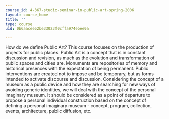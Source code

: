 ```yaml
---
course_id: 4-367-studio-seminar-in-public-art-spring-2006
layout: course_home
title: ''
type: course
uid: 0b6aacee52be33023f0cffa974ebee0a

---
```

How do we define Public Art? This course focuses on the production of projects for public places. Public Art is a concept that is in constant discussion and revision, as much as the evolution and transformation of public spaces and cities are. Monuments are repositories of memory and historical presences with the expectation of being permanent. Public interventions are created not to impose and be temporary, but as forms intended to activate discourse and discussion. Considering the concept of a museum as a public device and how they are searching for new ways of avoiding generic identities, we will deal with the concept of the personal imaginary museum. It should be considered as a point of departure to propose a personal individual construction based on the concept of defining a personal imaginary museum - concept, program, collection, events, architecture, public diffusion, etc.

